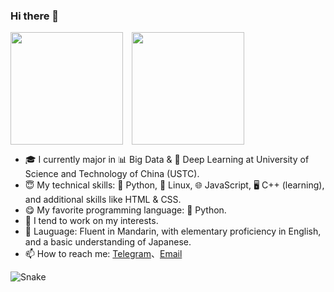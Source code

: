 ### Hi there 👋

<img height=180 align="center" src="https://github-readme-stats.vercel.app/api?username=windshadow233&include_all_commits=true&count_private=true&show_icons=true&theme=tokyonight" />&emsp;<img height=180 align="center" src="https://github-readme-stats.vercel.app/api/top-langs/?username=windshadow233&layout=compact&theme=tokyonight" />

- 🎓 I currently major in 📊 Big Data & 🤖 Deep Learning at University of Science and Technology of China (USTC).
- 😇 My technical skills: 🐍 Python, 🐧 Linux, 🌐 JavaScript, 🖥️ C++ (learning), and additional skills like HTML & CSS.
- 😋 My favorite programming language: 🐍 Python.
- 🔭 I tend to work on my interests.
- 💬 Lauguage: Fluent in Mandarin, with elementary proficiency in English, and a basic understanding of Japanese.
- 📫 How to reach me: [Telegram](https://t.me/windshadow233)、[Email](mailto:fyz23333@gmail.com)

![Snake](https://gist.github.com/windshadow233/49c7e88f47a921045ef17baee55e1f05/raw/45032b6f5f1a2a0a1f56c3af4c4814175997ac0c/github-snake.svg)
